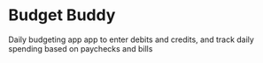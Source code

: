 # Budget Buddy
Daily budgeting app
app to enter debits and credits, and track daily spending based on paychecks and bills
